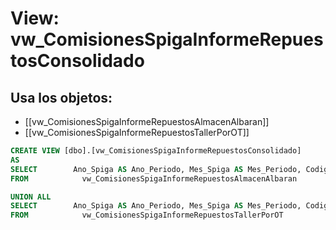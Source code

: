 # View: vw_ComisionesSpigaInformeRepuestosConsolidado

## Usa los objetos:
- [[vw_ComisionesSpigaInformeRepuestosAlmacenAlbaran]]
- [[vw_ComisionesSpigaInformeRepuestosTallerPorOT]]

```sql
CREATE VIEW [dbo].[vw_ComisionesSpigaInformeRepuestosConsolidado]
AS
SELECT        Ano_Spiga AS Ano_Periodo, Mes_Spiga AS Mes_Periodo, CodigoEmpresa, Empresa, CodigoCentro, Centro, CodigoSeccion, Seccion, Marca, CedulaVendedorRepuestos, NombreVendedorRepuestos, ValorNeto, TipoVenta
FROM            vw_ComisionesSpigaInformeRepuestosAlmacenAlbaran

UNION ALL
SELECT        Ano_Spiga AS Ano_Periodo, Mes_Spiga AS Mes_Periodo, CodigoEmpresa, Empresa, CodigoCentro, Centro, CodigoSeccion, Seccion, marca, CedulaVendedorRepuestos, NombreVendedorRepuestos, ValorNeto, TipoVenta
FROM            vw_ComisionesSpigaInformeRepuestosTallerPorOT



```
